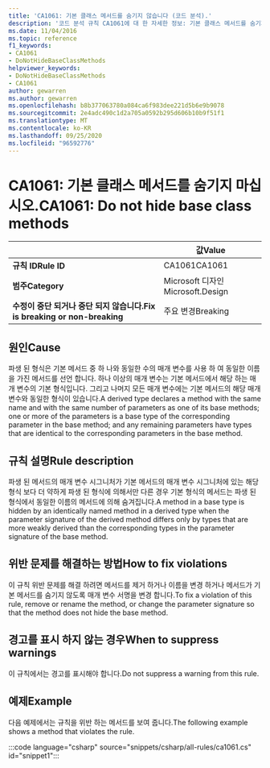 ```yaml
---
title: 'CA1061: 기본 클래스 메서드를 숨기지 않습니다 (코드 분석).'
description: '코드 분석 규칙 CA1061에 대 한 자세한 정보: 기본 클래스 메서드를 숨기지 마세요.'
ms.date: 11/04/2016
ms.topic: reference
f1_keywords:
- CA1061
- DoNotHideBaseClassMethods
helpviewer_keywords:
- DoNotHideBaseClassMethods
- CA1061
author: gewarren
ms.author: gewarren
ms.openlocfilehash: b8b377063780a084ca6f983dee221d5b6e9b9078
ms.sourcegitcommit: 2e4adc490c1d2a705a0592b295d606b10b9f51f1
ms.translationtype: MT
ms.contentlocale: ko-KR
ms.lasthandoff: 09/25/2020
ms.locfileid: "96592776"
---
```

# <a name="ca1061-do-not-hide-base-class-methods"></a><span data-ttu-id="181b7-103">CA1061: 기본 클래스 메서드를 숨기지 마십시오.</span><span class="sxs-lookup"><span data-stu-id="181b7-103">CA1061: Do not hide base class methods</span></span>

| | <span data-ttu-id="181b7-104">값</span><span class="sxs-lookup"><span data-stu-id="181b7-104">Value</span></span> |
|-|-|
| <span data-ttu-id="181b7-105">**규칙 ID**</span><span class="sxs-lookup"><span data-stu-id="181b7-105">**Rule ID**</span></span> |<span data-ttu-id="181b7-106">CA1061</span><span class="sxs-lookup"><span data-stu-id="181b7-106">CA1061</span></span>|
| <span data-ttu-id="181b7-107">**범주**</span><span class="sxs-lookup"><span data-stu-id="181b7-107">**Category**</span></span> |<span data-ttu-id="181b7-108">Microsoft 디자인</span><span class="sxs-lookup"><span data-stu-id="181b7-108">Microsoft.Design</span></span>|
| <span data-ttu-id="181b7-109">**수정이 중단 되거나 중단 되지 않습니다.**</span><span class="sxs-lookup"><span data-stu-id="181b7-109">**Fix is breaking or non-breaking**</span></span> |<span data-ttu-id="181b7-110">주요 변경</span><span class="sxs-lookup"><span data-stu-id="181b7-110">Breaking</span></span>|

## <a name="cause"></a><span data-ttu-id="181b7-111">원인</span><span class="sxs-lookup"><span data-stu-id="181b7-111">Cause</span></span>

<span data-ttu-id="181b7-112">파생 된 형식은 기본 메서드 중 하 나와 동일한 수의 매개 변수를 사용 하 여 동일한 이름을 가진 메서드를 선언 합니다. 하나 이상의 매개 변수는 기본 메서드에서 해당 하는 매개 변수의 기본 형식입니다. 그리고 나머지 모든 매개 변수에는 기본 메서드의 해당 매개 변수와 동일한 형식이 있습니다.</span><span class="sxs-lookup"><span data-stu-id="181b7-112">A derived type declares a method with the same name and with the same number of parameters as one of its base methods; one or more of the parameters is a base type of the corresponding parameter in the base method; and any remaining parameters have types that are identical to the corresponding parameters in the base method.</span></span>

## <a name="rule-description"></a><span data-ttu-id="181b7-113">규칙 설명</span><span class="sxs-lookup"><span data-stu-id="181b7-113">Rule description</span></span>

<span data-ttu-id="181b7-114">파생 된 메서드의 매개 변수 시그니처가 기본 메서드의 매개 변수 시그니처에 있는 해당 형식 보다 더 약하게 파생 된 형식에 의해서만 다른 경우 기본 형식의 메서드는 파생 된 형식에서 동일한 이름의 메서드에 의해 숨겨집니다.</span><span class="sxs-lookup"><span data-stu-id="181b7-114">A method in a base type is hidden by an identically named method in a derived type when the parameter signature of the derived method differs only by types that are more weakly derived than the corresponding types in the parameter signature of the base method.</span></span>

## <a name="how-to-fix-violations"></a><span data-ttu-id="181b7-115">위반 문제를 해결하는 방법</span><span class="sxs-lookup"><span data-stu-id="181b7-115">How to fix violations</span></span>

<span data-ttu-id="181b7-116">이 규칙 위반 문제를 해결 하려면 메서드를 제거 하거나 이름을 변경 하거나 메서드가 기본 메서드를 숨기지 않도록 매개 변수 서명을 변경 합니다.</span><span class="sxs-lookup"><span data-stu-id="181b7-116">To fix a violation of this rule, remove or rename the method, or change the parameter signature so that the method does not hide the base method.</span></span>

## <a name="when-to-suppress-warnings"></a><span data-ttu-id="181b7-117">경고를 표시 하지 않는 경우</span><span class="sxs-lookup"><span data-stu-id="181b7-117">When to suppress warnings</span></span>

<span data-ttu-id="181b7-118">이 규칙에서는 경고를 표시해야 합니다.</span><span class="sxs-lookup"><span data-stu-id="181b7-118">Do not suppress a warning from this rule.</span></span>

## <a name="example"></a><span data-ttu-id="181b7-119">예제</span><span class="sxs-lookup"><span data-stu-id="181b7-119">Example</span></span>

<span data-ttu-id="181b7-120">다음 예제에서는 규칙을 위반 하는 메서드를 보여 줍니다.</span><span class="sxs-lookup"><span data-stu-id="181b7-120">The following example shows a method that violates the rule.</span></span>

:::code language="csharp" source="snippets/csharp/all-rules/ca1061.cs" id="snippet1":::
